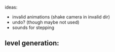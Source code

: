 ideas:
- invalid animations (shake camera in invalid dir)
- undo? (though maybe not used)
- sounds for stepping

level generation:
-
